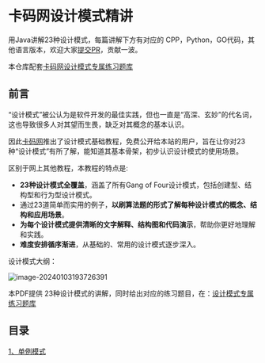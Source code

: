 # 卡码网设计模式精讲

用Java讲解23种设计模式，每篇讲解下方有对应的 CPP，Python，GO代码，其他语言版本，欢迎大家[提交PR](https://www.programmercarl.com/qita/join.html)，贡献一波。

本仓库配套[卡码网设计模式专属练习题库](https://kamacoder.com/designpattern.php)

## 前言

“设计模式”被公认为是软件开发的最佳实践，但也一直是“高深、玄妙”的代名词，这也导致很多人对其望而生畏，缺乏对其概念的基本认识。

因此[卡码网](https://kamacoder.com/)推出了设计模式基础教程，免费公开给本站的用户，旨在让你对23种“设计模式”有所了解，能知道其基本骨架，初步认识设计模式的使用场景。

区别于网上其他教程，本教程的特点是:

* **23种设计模式全覆盖**，涵盖了所有Gang of Four设计模式，包括创建型、结构型和行为型设计模式。
* 通过23道简单而实用的例子，**以刷算法题的形式了解每种设计模式的概念、结构和应用场景**。
* **为每个设计模式提供清晰的文字解释、结构图和代码演示**，帮助你更好地理解和实践。
* **难度安排循序渐进**，从基础的、常用的设计模式逐步深入。

设计模式大纲：

![image-20240103193726391](https://kstar-1253855093.cos.ap-nanjing.myqcloud.com/baguwen1.0/image-20240103193726391.png)

本PDF提供 23种设计模式的讲解，同时给出对应的练习题目，在：[设计模式专属练习题库](https://kamacoder.com/designpattern.php)


## 目录 

[1、单例模式](./DesignPattern/1-单例模式.md)
